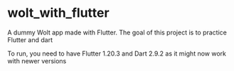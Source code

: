 # wolt_with_flutter

A dummy Wolt app made with Flutter.
The goal of this project is to practice Flutter and dart

To run, you need to have Flutter 1.20.3 and Dart 2.9.2 as it might now work with newer versions